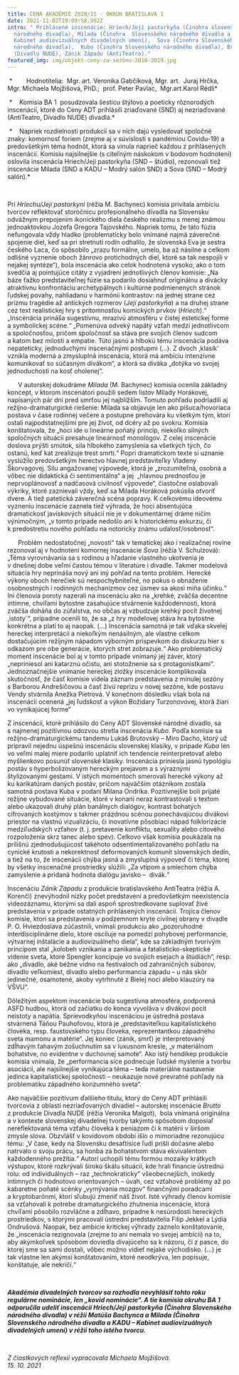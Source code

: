 ```yaml
---
title: CENA AKADÉMIE 2020/21 - OKRUH BRATISLAVA 1
date: 2021-11-02T19:09:58.992Z
intro: " Prihlásené inscenácie: Hriech/Její pastorkyňa (Činohra slovenského
  národného divadla), Milada (Činohra  Slovenského národného divadla a KADU-
  Kabinet audiovizuálnych divadelných umení),  Sova (Činohra Slovenského
  národného divadla),  Kubo (Činohra Slovenského národného divadla), Brutto
  (Divadlo NUDE), Zánik Západu (AntiTeatro)."
featured_img: img/objekt-ceny-za-sezónu-2018-2019.jpg
---
```

 *        Hodnotitelia:  Mgr. art. Veronika Gabčíková, Mgr. art.  Juraj Hrčka, Mgr. Michaela Mojžišová, PhD.;  prof. Peter Pavlac,  Mgr.art.Karol Rédli*

 *    Komisia BA 1  posudzovala šesticu štýlovo a poeticky rôznorodých inscenácií, ktoré do Ceny ADT prihlásili zriaďované (SND) aj nezriaďované (AntiTeatro, Divadlo NUDE) divadlá.*

 *    Napriek rozdielnosti produkcií sa v nich dajú vysledovať spoločné znaky: komornosť foriem (zrejme aj v súvislosti s pandémiou Covidu-19) a predovšetkým téma hodnôt, ktorá sa vinula naprieč každou z prihlásených inscenácií. Komisiu najsilnejšie (s citeľným náskokom v bodovom hodnotení) oslovila inscenácia Hriech/Její pastorkyňa (SND – štúdio), rezonovali tiež inscenácie Milada (SND a KADU – Modrý salón SND) a Sova (SND – Modrý salón).*

 

Pri *Hriechu/Její pastorkyni* (réžia M. Bachynec) komisia privítala ambíciu tvorcov reflektovať storočnicu profesionálneho divadla na Slovensku odvážnym prepojením ikonického diela českého realizmu s menej známou jednoaktovkou Jozefa Gregora Tajovského. Napriek tomu, že táto fúzia nefungovala vždy hladko (problematicky bolo vnímané najmä záverečné spojenie diel, keď sa pri stretnutí rodín odhalilo, že slovenská Eva je sestra českého Laca, čo spôsobilo „zrazu formálne, umelo, ba až násilne a celkom odlišné vyznenie oboch žánrovo protichodných diel, ktoré sa tak nespojili v nejakej syntéze“), bola inscenácia ako celok hodnotená vysoko, ako o tom svedčia aj pointujúce citáty z vyjadrení jednotlivých členov komisie: „Na báze ťažko predstaviteľnej fúzie sa podarilo dosiahnuť originálnu a divácky atraktívnu konfrontáciu archetypálnych i kultúrne podmienených stránok ľudskej povahy, nahliadanú v harmónii kontrastov: na jednej strane cez prizmu tragédie až antických rozmerov (*Její pastorkyňa*) a na druhej strane cez text realistickej hry s prítomnosťou komických prvkov (*Hriech*).“ „Inscenácia prináša sugestívnu, mrazivú atmosféru v čistej estetickej forme a symbolickej scéne.“ „Pomenúva odveký napätý vzťah medzi jednotlivcom a spoločnosťou, pričom spoločnosť sa stáva pre svojich členov sudcom a katom bez milosti a empatie. Túto jasnú a hlbokú tému inscenácia podáva nepateticky, jednoduchými inscenačnými postupmi (...). Z dvoch ,klasík‘ vznikla moderná a zmysluplná inscenácia, ktorá má ambíciu intenzívne komunikovať so súčasným divákom“, a ktorá sa diváka „dotýka vo svojej jednoduchosti na kosť oholenej“.

      V autorskej dokudráme *Milada* (M. Bachynec) komisia ocenila základný koncept, v ktorom inscenátori použili sedem listov Milady Horákovej, napísaných pár dní pred smrťou jej najbližším. Tomuto pohľadu podriadili aj režijno-dramaturgické riešenie: Milada sa objavuje len ako píšuca/hovoriaca postava v čase rodinnej večere a postupne prehovára ku všetkým tým, ktorí ostali najpodstatnejšími pre jej život, od dcéry až po svokru. Komisia konštatovala, že „hoci ide o lineárne poňatý princíp, niekoľko silných spoločných situácií presahuje lineárnosť monológov. Z celej inscenácie doslova prýšti smútok, sila hlbokého zamyslenia sa všetkých tých, čo ostanú, keď kat zrealizuje trest smrti.“ Popri dramatickom texte si uznanie vyslúžilo predovšetkým herectvo hlavnej predstaviteľky Vladeny Škorvagovej. Silu angažovanej výpovede, ktorá je „zrozumiteľná, osobná a vôbec nie didaktická či sentimentálna“ a jej  „hlavnou prednosťou je neprvoplánovosť a nadčasová civilnosť výpovede“, čiastočne oslabovali výkriky, ktoré zaznievali vždy, keď sa Milada Horáková pokúsila otvoriť dvere. A tiež patetická záverečná scéna popravy. K celkovému ideovému vyzneniu inscenácie zaznela tiež výhrada, že hoci absentujúca dramatickosť javiskových situácií nie je v dokumentárnej dráme ničím výnimočným, „v tomto prípade nedošlo ani k historickému exkurzu, či k predostretiu nového pohľadu na notoricky známu udalosť/osobnosť“.

      Problém nedostatočnej „novosti“ tak v tematickej ako i realizačnej rovine rezonoval aj v hodnotení komornej inscenácie *Sova* (réžia V. Schulzová): „Téma vyrovnávania sa s rodinou a hľadanie vlastného ukotvenia je v dnešnej dobe veľmi častou témou v literatúre i divadle. Takmer modelová situácia hry neprináša nový ani iný pohľad na tento problém. Herecké výkony oboch herečiek sú nespochybniteľné, no pokus o obnaženie osobnostných i rodinných mechanizmov cez úsmev sa akosi míňa účinku.“ Iní členovia poroty nazerali na inscenáciu ako na „krehké, zväčša decentne intímne, chvíľami bytostne zasahujúce stvárnenie každodennosti, ktorá zväčša doháňa do zúfalstva, no občas aj vzbudzuje krehký pocit životnej ,istoty´“, prípadne ocenili to, že sa „z hry modelovej stáva hra bytostne konkrétna a platí to aj naopak. (...) Inscenácia samotná je tak vďaka skvelej hereckej interpretácii a niekoľkým nenásilným, ale vlastne celkom dostačujúcim režijným nápadom výborným príspevkom do diskurzu hier s odkazom pre obe generácie, ktorých stret zobrazuje.“ Ako problematický moment inscenácie bol aj v tomto prípade vnímaný jej záver, ktorý „nepriniesol ani katarznú očistu, ani stotožnenie sa s protagonistkami“. Jednoznačnejšie vnímanie hereckej zložky inscenácie komplikovala skutočnosť, že časť komisie videla záznam predstavenia z minulej sezóny s Barborou Andrešičovou a časť živú reprízu v novej sezóne, kde postavu Vendy stvárnila Anežka Pietrová. V konečnom dôsledku však bola na inscenácii ocenená „jej ľudskosť a výkon Božidary Turzonovovej, ktorá žiari vo vynikajúcej forme“

Z inscenácií, ktoré prihlásilo do Ceny ADT Slovenské národné divadlo, sa s najmenej pozitívnou odozvou stretla inscenácia *Kubo*. Podľa komisie sa režijno-dramaturgickému tandemu Lukáš Brutovský – Miro Dacho, ktorý už pripravil nejednu úspešnú inscenáciu slovenskej klasiky, v prípade *Kuba* len vo veľmi malej miere podarilo uplatniť ich tendencie reinterpretovať alebo myšlienkovo posunúť slovenské klasiky. Inscenácia priniesla jasnú typológiu postáv s hyperbolizovaným hereckým prejavom a s výraznými štylizovanými gestami. V istých momentoch smerovali herecké výkony až ku karikatúram daných postáv, pričom najväčším otáznikom zostala samotná postava Kuba v podaní Milana Ondríka. Pozitívnejšie boli prijaté režijne vybudované situácie, ktoré v konaní neraz kontrastovali s textom alebo ukazovali druhý plán banálnych dialógov, kontrast bohatých cifrovaných kostýmov s takmer prázdnou scénou ponechávajúcou divákovi priestor na vlastnú vizualizáciu, či inovatívne pôsobiaci nápad folklorizácie medziľudských vzťahov (t. j. pretavenie konfliktu, sexuality alebo citového rozpoloženia skrz tanec alebo spev). Celkovo však komisia poukázala na prílišnú zjednodušujúcosť takéhoto odsentimentalizovaného pohľadu na cynické krutosti a nekorektnosť deformovaných komunít slovenských dedín, a tiež na to, že inscenácii chýba jasná a zmysluplná výpoveď či téma, ktorej by všetky inscenačné prostriedky slúžili: „Za vtipom a smiechom chýba zamyslenie a pridaná hodnota dialógu javisko –  divák.“

Inscenáciu *Zánik Západu* z produkcie bratislavského AntiTeatra (réžia A. Korenči) znevýhodnil nízky počet predstavení a predovšetkým neexistencia videozáznamu, ktorými sa dali aspoň sprostredkovane suplovať živé predstavenia v prípade ostatných prihlásených inscenácií. Trojica členov komisie, ktorí sa predstavenia v podzemnom kryte civilnej obrany v divadle P. O. Hviezdoslava zúčastnili, vnímali produkciu ako „pozoruhodné interdisciplinárne dielo, ktoré osciluje na pomedzí pohybovej performancie, výtvarnej inštalácie a audiovizuálneho diela“, kde sa základným tvorivým princípom stal „kolobeh vznikania a zanikania a fatalisticko-skeptické videnie sveta, ktoré Spengler koncipuje vo svojich esejach a štúdiách“, resp. ako „divadlo, aké bežne vidno na festivaloch od zahraničných súborov, divadlo veľkomiest, divadlo alebo performancia západu – u nás skôr jedinečné, osamotené, akoby vytrhnuté z Bielej noci alebo klauzúry na VŠVU“.

Dôležitým aspektom inscenácie bola sugestívna atmosféra, podporená ASFD hudbou, ktorá od začiatku do konca vyvoláva v divákovi pocit neistoty a napätia. Sprievodkyňou inscenáciou je ústredná postava stvárnená Táňou Pauhofovou, ktorá je „predstaviteľkou kapitalistického človeka, resp. faustovského typu človeka, reprezentantkou západného sveta mamonu a matérie“. Jej koniec (zánik, smrť) je interpretovaný zdĺhavým ťahavým zošuchnutím sa v luxusnom kresle, „v materiálnom bohatstve, no evidentne v duchovnej samote“. Ako istý hendikep produkcie komisia vnímala, že „performancia síce podnecuje ľudské myslenie a tvorbu asociácií, ale najsilnejšie vynikajúca téma – teda materiálne nastavenie jedinca kapitalistickej spoločnosti – neukazuje nové prevratné pohľady na problematiku západného konzumného sveta“.

Ako najväčšie pozitívum ďalšieho titulu, ktorý do Ceny ADT prihlásili tvorcovia z oblasti nezriaďovaných divadiel – autorskej inscenácie *Brutto* z produkcie Divadla NUDE (réžia Veronika Malgot),  bola vnímaná originálna a v kontexte slovenskej divadelnej tvorby takýmto spôsobom doposiaľ nereflektovaná téma vzťahu človeka k peniazom či k matérii v širšom zmysle slova. Obzvlášť v kovidovom období išlo o mimoriadne rezonujúcu tému: „V čase, kedy na Slovensku desaťtisíce ľudí prišli dočasne alebo natrvalo o svoju prácu, sa honba za bohatstvom stáva ekvivalentom každodenného prežitia.“ Autori uchopili tému formou mozaiky krátkych výstupov, ktoré rozkrývali širokú škálu situácií, kde hrali financie ústrednú rolu: od individuálnych – raz „technokraticky“ všeobecnejších, inokedy intímnych či hodnotovo orientovaných – úvah, cez vzťahové problémy až po kabaretne poňaté scénky „vymývania mozgov“ finančnými poradcami a kryptobarónmi, ktorí sľubujú zmeniť náš život. Isté výhrady členov komisie sa vzťahovali k potrebe dramaturgického zhutnenia inscenácie, ktorá chvíľami pôsobilo rozvláčne a zdĺhavo, prípadne k nesúrodosti hereckých prostriedkov, s ktorými pracovali ústrední predstavitelia Filip Jekkel a Lýdia Ondrušová. Naopak, bez ambície kritickej výhrady zaznelo konštatovanie, že „inscenácia rezignovala (zrejme to ani nemala vo svojej ambícii) na to, aby akýmkoľvek spôsobom doviedla dívajúceho sa k názoru, či z pasce, do ktorej sme sa sami dostali, vôbec možno vidieť nejaké východisko. (...) je tak vlastne len akýmsi konštatovaním, ktoré neodkrýva, len popisuje, konštatuje, ale nekričí.“

 

***Akadémia divadelných tvorcov sa rozhodla nevyhlásiť tohto roku regulárne nominácie, len „kovid nominácie“. A tie komisia okruhu BA 1 odporučila udeliť inscenácii Hriech/Její pastorkyňa (Činohra Slovenského národného divadla) v réžii Matúša Bachynca a Milada (Činohra Slovenského národného divadla a KADU – Kabinet audiovizuálnych divadelných umení) v réžii toho istého tvorcu.***

 

*Z čiastkových reflexií vypracovala Michaela Mojžišová.\
15. 10. 2021*